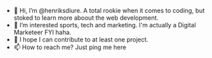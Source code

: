 - 👋 Hi, I’m @henriksdiure. A total rookie when it comes to coding, but stoked to learn more aboout the web development.
- 👀 I’m interested sports, tech and marketing. I'm actually a Digital Marketeer FYI haha.
- 💞️ I hope I can contribute to at least one project.
- 📫 How to reach me? Just ping me here 

<!---
henriksdiure/henriksdiure is a ✨ special ✨ repository because its `README.md` (this file) appears on your GitHub profile.
You can click the Preview link to take a look at your changes.
--->
